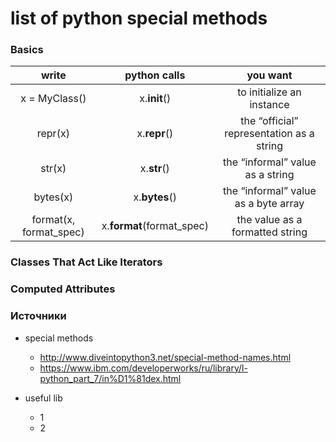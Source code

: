 
# list of python special methods



### Basics


 write                 | python calls            | you want
:---------------------:|:-----------------------:| :----------------------------------------:
x = MyClass()          |x.__init__()             | to initialize an instance
repr(x)                |x.__repr__()             | the “official” representation as a string
str(x)                 |x.__str__()              | the “informal” value as a string
bytes(x)               |x.__bytes__()            | the “informal” value as a byte array
format(x, format_spec) |x.__format__(format_spec)| the value as a formatted string


### Classes That Act Like Iterators


### Computed Attributes





### Источники 
* special methods
    * http://www.diveintopython3.net/special-method-names.html
    * https://www.ibm.com/developerworks/ru/library/l-python_part_7/in%D1%81dex.html
    
* useful lib
    * 1
    * 2